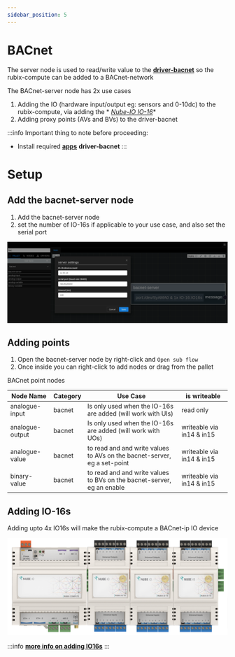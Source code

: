 ```yaml
---
sidebar_position: 5
---
```


# BACnet

The server node is used to read/write value to the **[driver-bacnet](../setup/apps.md)** so the rubix-compute can be
added to a BACnet-network

The BACnet-server node has 2x use cases

1. Adding the IO (hardware input/output eg: sensors and 0-10dc) to the rubix-compute, via adding the *
   *[Nube-IO IO-16](../../hardware/controllers/io-controllers/IO-16/overview.md)**
2. Adding proxy points (AVs and BVs) to the driver-bacnet

:::info Important thing to note before proceeding:
* Install required **[apps](../setup/apps.md)** **driver-bacnet**
:::

# Setup

## Add the bacnet-server node

1. Add the bacnet-server node
2. set the number of IO-16s if applicable to your use case, and also set the serial port

![bacnet-server.png](img/bacnet-server.png)

## Adding points

1. Open the bacnet-server node by right-click and `Open sub flow`
2. Once inside you can right-click to add nodes or drag from the pallet

BACnet point nodes

| Node Name       | Category | Use Case                                                                 | is writeable              | 
|-----------------|----------|--------------------------------------------------------------------------|---------------------------|
| analogue-input  | bacnet   | Is only used when the IO-16s are added (will work with UIs)              | read only                 |
| analogue-output | bacnet   | Is only used when the IO-16s are added (will work with UOs)              | writeable via in14 & in15 |
| analogue-value  | bacnet   | to read and and write values to AVs on the bacnet-server, eg a set-point | writeable via in14 & in15 |
| binary-value    | bacnet   | to read and and write values to BVs on the bacnet-server, eg an enable   | writeable via in14 & in15 |


## Adding IO-16s

Adding upto 4x IO16s will make the rubix-compute a BACnet-ip IO device

![rc-with-io16s.png](../../hardware/controllers/supervisors/rubix-compute/img/rc-with-io16s.png)

:::info
**[more info on adding IO16s](../../hardware/controllers/supervisors/rubix-compute/overview.md#io-add-on-modules)**
:::


